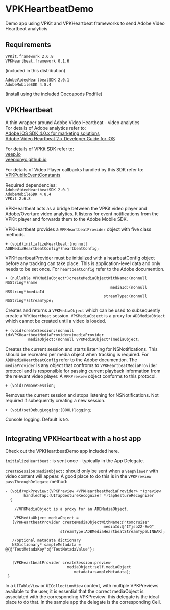 # VPKHeartbeatDemo
Demo app using VPKit and VPKHeartbeat frameworks to send Adobe Video Heartbeat analyticis

## Requirements  
`VPKit.framework 2.6.8`   
`VPKHeartbeat.framework 0.1.6`   

(included in this distribution)  

`AdobeVideoHeartbeatSDK 2.0.1`  
`AdobeMobileSDK 4.8.4`  
 
(install using the included Cocoapods Podfile)


## VPKHeartbeat  

A thin wrapper around Adobe Video Heartbeat - video analytics  
For details of Adobe analytics refer to:  
[Adobe iOS SDK 4.0.x for marketing solutions](https://marketing.adobe.com/resources/help/en_US/mobile/ios/analytics_main.html)  
[Adobe Video Heartbeat 2.x Developer Guide for iOS](https://marketing.adobe.com/resources/help/en_US/sc/appmeasurement/hbvideo/ios_2.0/)

For details of VPKit SDK refer to:  
[veep.io](https://veep.io/)  
[veepionyc.github.io](https://veepionyc.github.io/)

For details of Video Player callbacks handled by this SDK refer to:  
[VPKPublicEventConstants](https://github.com/veepionyc/VPKitDemo/blob/2.6.0/VPKit.framework/Headers/VPKPublicEventConstants.h)  

Required dependencies:  
```AdobeVideoHeartbeatSDK 2.0.1 ```  
```AdobeMobileSDK 4.8.4```  
```VPKit 2.6.8```  

VPKHeartbeat acts as a bridge between the VPKit video player and Adobe/Overture video analytics.  It listens for event notifications from the VPKit player and forwards them to the Adobe Mobile SDK.


VPKHeartbeat  provides a `VPKHeartbeatProvider` object with five class methods.

```
+ (void)initializeHeartbeat:(nonnull ADBMediaHeartbeatConfig*)heartbeatConfig;
```
VPKHeartbeatProvider must be initialized with a hearbeatConfig object before any tracking can take place. This is application-level data and only needs to be set once. For `heartbeatConfig`  refer to the Adobe documention.



	+ (nullable VPKMediaObject*)createMediaObjectWithName:(nonnull NSString*)name  
	                                              mediaId:(nonnull NSString*)mediaId
	                                           streamType:(nonnull NSString*)streamType;

Creates and returns a `VPKMediaObject` which can be used to subsequently create a `VPKHeartbeat` session. `VPKMediaObject` is a proxy for `ADBMediaObject` which cannot be created until a video is loaded.




	+ (void)createSession:(nonnull id<VPKHeartbeatMediaProvider>)mediaProvider 
	          mediaObject:(nonnull VPKMediaObject*)mediaObject;


Creates the current session and starts listening for NSNotifications. This should be recreated per media object when tracking is required. For `ADBMediaHeartbeatConfig`  refer to the Adobe documention. The `mediaProvider` is any object that confroms to `VPKHeartbeatMediaProvider` protocol and is responsible for passing current playback information from the relevant video player. A `VPKPreview` object conforms to this protocol.


```
+ (void)removeSession;
```
Removes the current session and stops listening for NSNotifications. Not required if subequently creating a new session.

```
+ (void)setDebugLogging:(BOOL)logging;
```

Console logging. Default is `NO`.


#


## Integrating VPKHeartbeat with a host app
Check out the VPKHeartbeatDemo app included here.

`initializeHeartbeat:` is sent once - typically in the App Delegate.


`createSession:mediaObject:` should only be sent when a `VeepViewer` with video content will appear. A good place to do this is in the `VPKPreview` `passThroughDelegate` method:


	- (void)vpkPreview:(VPKPreview <VPKHeartbeatMediaProvider> *)preview 
	        handledTap:(UITapGestureRecognizer *)tapGestureRecognizer 
	  {
	    
	    //VPKMediaObject is a proxy for an ADBMediaObject.
	  
	    VPKMediaObject mediaObject =
       [VPKHeartbeatProvider createMediaObjectWithName:@"tomcruise"
                                               mediaId:@"ITjsb22-EwQ"
                            streamType:ADBMediaHeartbeatStreamTypeLINEAR];
                            
       //optional metadata dictionary
       NSDictionary* sampleMetadata = @{@"TestMetadaKey":@"TestMetadaValue"};

                            
	   [VPKHeartbeatProvider createSession:preview 
	                           mediaObject:self.mediaObject  
	                              metadata:sampleMetadata];
     }
     
In a `UITableView` or `UICollectionView` context, with multiple VPKPreviews available to the user, it is essential that the correct mediaObject is associated with the corresponding VPKPreview: this delegate is the ideal place to do that. In the sample app the delegate is the corresponding Cell.


